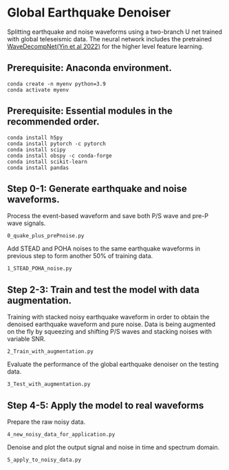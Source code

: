 # Global Earthquake Denoiser  
Splitting earthquake and noise waveforms using a two-branch U net trained with global teleseismic data.
The neural network includes the pretrained [WaveDecompNet(Yin et al 2022)](https://github.com/yinjiuxun/WaveDecompNet-paper/) for the higher level feature learning.

## Prerequisite: Anaconda environment.
```
conda create -n myenv python=3.9
conda activate myenv
```
## Prerequisite: Essential modules in the recommended order.
```
conda install h5py
conda install pytorch -c pytorch
conda install scipy
conda install obspy -c conda-forge
conda install scikit-learn
conda install pandas
```
## Step 0-1: Generate earthquake and noise waveforms.
Process the event-based waveform and save both P/S wave and pre-P wave signals.
```
0_quake_plus_prePnoise.py
```
Add STEAD and POHA noises to the same earthquake waveforms in previous step to form another 50% of training data.
```
1_STEAD_POHA_noise.py
```

## Step 2-3: Train and test the model with data augmentation.
Training with stacked noisy earthquake waveform in order to obtain the denoised earthquake waveform and pure noise. Data is being augmented on the fly by squeezing and shifting P/S waves and stacking noises with variable SNR.
```
2_Train_with_augmentation.py
```
Evaluate the performance of the global earthquake denoiser on the testing data.
```
3_Test_with_augmentation.py
```

## Step 4-5: Apply the model to real waveforms
Prepare the raw noisy data.
```
4_new_noisy_data_for_application.py
```
Denoise and plot the output signal and noise in time and spectrum domain.
```
5_apply_to_noisy_data.py
```
